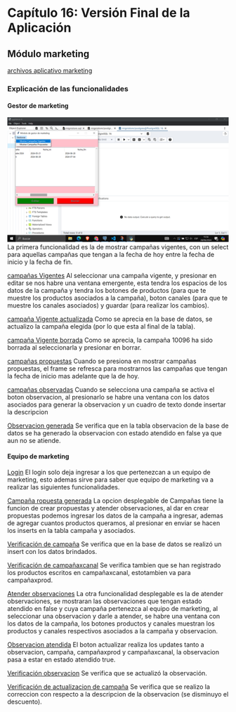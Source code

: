 # Capítulo 16: Versión Final de la Aplicación
## Módulo marketing

[archivos aplicativo marketing](archivos_cap16/modulo_marketing)

### Explicación de las funcionalidades
#### Gestor de marketing

![campañas Vigentes](imagenes_cap16/modmark/gest1.png)
La primera funcionalidad es la de mostrar campañas vigentes, con un select para aquellas campañas que tengan a la fecha de hoy entre la fecha de inicio y la fecha de fin.

[campañas Vigentes](imagenes_cap16/modmark/gest2.png)
Al seleccionar una campaña vigente, y presionar en editar se nos habre una ventana emergente, esta tendra los espacios de los datos de la campaña y tendra los botones de productos (para que te muestre los productos asociados a la campaña), boton canales (para que te muestre los canales asociados) y guardar (para realizar los cambios).

[campaña Vigente actualizada](imagenes_cap16/modmark/gest3.png)
Como se aprecia en la base de datos, se actualizo la campaña elegida (por lo que esta al final de la tabla).

[campaña Vigente borrada](imagenes_cap16/modmark/gest4.png)
Como se aprecia, la campaña 10096 ha sido borrada al seleccionarla y presionar en borrar.

[campañas propuestas](imagenes_cap16/modmark/gest5.png)
Cuando se presiona en mostrar campañas propuestas, el frame se refresca para mostrarnos las campañas que tengan la fecha de inicio mas adelante que la de hoy.

[campañas observadas](imagenes_cap16/modmark/gest6.png)
Cuando se selecciona una campaña se activa el boton observacion, al presionarlo se habre una ventana con los datos asociados para generar la observacion y un cuadro de texto donde insertar la descripcion

[Observacion generada](imagenes_cap16/modmark/gest7.png)
Se verifica que en la tabla observacion de la base de datos se ha generado la observacion con estado atendido en false ya que aun no se atiende.

#### Equipo de marketing

[Login](imagenes_cap16/modmark/equip1.png)
El login solo deja ingresar a los que pertenezcan a un equipo de marketing, esto ademas sirve para saber que equipo de marketing va a realizar las siguientes funcionalidades.

[Campaña ropuesta generada](imagenes_cap16/modmark/equip2.png)
La opcion desplegable de Campañas tiene la funcion de crear propuestas y atender observaciones, al dar en crear propuestas podemos ingresar los datos de la campaña a ingresar, ademas de agregar cuantos productos queramos, al presionar en enviar se hacen los inserts en la tabla campaña y asociados.

[Verificación de campaña](imagenes_cap16/modmark/equip3.png)
Se verifica que en la base de datos se realizó un insert con los datos brindados.

[Verificación de campañaxcanal](imagenes_cap16/modmark/equip4.png)
Se verifica tambien que se han registrado los productos escritos en campañaxcanal, estotambien va para campañaxprod.

[Atender observaciones](imagenes_cap16/modmark/equip5.png)
La otra funcionalidad desplegable es la de atender observaciones, se mostraran las observaciones que tengan estado atendido en false y cuya campaña pertenezca al equipo de marketing, al seleccionar una observacion y darle a atender, se habre una ventana con los datos de la campaña, los botones productos y canales muestran los productos y canales respectivos asociados a la campaña y observacion.

[Observacion atendida](imagenes_cap16/modmark/equip6.png)
El boton actualizar realiza los updates tanto a observacion, campaña, campañaxprod y campañaxcanal, la observacion pasa a estar en estado atendido true.

[Verificación observacion](imagenes_cap16/modmark/equip7.png)
Se verifica que se actualizó la observación.

[Verificación de actualizacion de campaña](imagenes_cap16/modmark/equip8.png)
Se verifica que se realizo la correccion con respecto a la descripcion de la observacion (se disminuyo el descuento).

